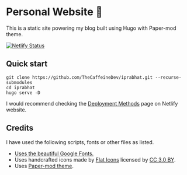 # Personal Website  🚀

This is a static site powering my blog built using Hugo with Paper-mod theme.

[![Netlify Status](https://api.netlify.com/api/v1/badges/d34b9c9e-406a-4b5f-946d-80870679399a/deploy-status)](https://app.netlify.com/sites/iprabhat/deploys)

## Quick start 

```
git clone https://github.com/TheCaffeineDev/iprabhat.git --recurse-submodules 
cd iprabhat
hugo serve -D
```

I would recommend checking the [Deployment Methods](https://www.netlify.com/blog/2019/05/28/deploy-in-seconds-with-netlify-cli/) page on Netlify website.

## Credits
<p>I have used the following scripts, fonts or other files as listed.</p>
<ul>
  <li><a href="https://fonts.google.com/">Uses the beautiful Google Fonts.</a></li>
  <li>Uses handcrafted icons made by <a href="https://www.flaticon.com/authors/flat-icons" title="Flat Icons">Flat Icons</a>  licensed by <a href="http://creativecommons.org/licenses/by/3.0/" title="Creative Commons BY 3.0" target="_blank">CC 3.0 BY</a>.</li>
    <li>Uses <a href="https://github.com/adityatelange/hugo-PaperMod" target="_blank">Paper-mod theme</a>.</li></ul>



